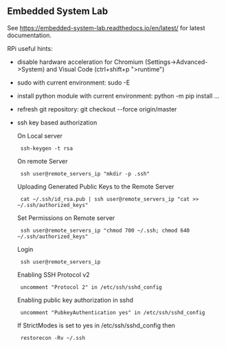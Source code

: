 ## Embedded System Lab

See https://embedded-system-lab.readthedocs.io/en/latest/ for latest documentation.

RPi useful hints:
 - disable hardware acceleration for Chromium (Settings->Advanced->System) and Visual Code (ctrl+shift+p ">runtime")
 - sudo with current environment: sudo -E
 - install python module with current environment: python -m pip install ...
 - refresh git repository: git checkout --force origin/master
 - ssh key based authorization

    On Local server

        ssh-keygen -t rsa
    
    On remote Server

        ssh user@remote_servers_ip "mkdir -p .ssh"
    
    Uploading Generated Public Keys to the Remote Server

        cat ~/.ssh/id_rsa.pub | ssh user@remote_servers_ip "cat >> ~/.ssh/authorized_keys"
    
    Set Permissions on Remote server

        ssh user@remote_servers_ip "chmod 700 ~/.ssh; chmod 640 ~/.ssh/authorized_keys"
    
    Login

        ssh user@remote_servers_ip
    
    Enabling SSH Protocol v2

        uncomment "Protocol 2" in /etc/ssh/sshd_config

    Enabling public key authorization in sshd

        uncomment "PubkeyAuthentication yes" in /etc/ssh/sshd_config

    If StrictModes is set to yes in /etc/ssh/sshd_config then

        restorecon -Rv ~/.ssh
